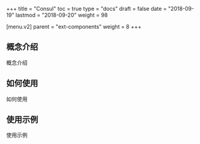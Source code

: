 +++
title = "Consul"
toc = true
type = "docs"
draft = false
date = "2018-09-19"
lastmod = "2018-09-20"
weight = 98

[menu.v2]
  parent = "ext-components"
  weight = 8
+++

## 概念介绍

概念介绍

## 如何使用

如何使用

## 使用示例

使用示例
